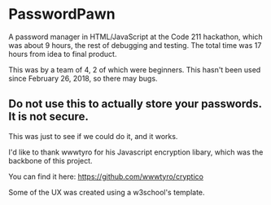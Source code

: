 # PasswordPawn
A password manager in HTML/JavaScript at the Code 211 hackathon, which was about 9 hours, the rest of debugging and testing. The total time was 17 hours from idea to final product.

This was by a team of 4, 2 of which were beginners. This hasn't been used since February 26, 2018, so there may bugs. 

## Do not use this to actually store your passwords. It is not secure.  

This was just to see if we could do it, and it works.  

I'd like to thank wwwtyro for his Javascript encryption libary, which was the backbone of this project.

You can find it here:  https://github.com/wwwtyro/cryptico

Some of the UX was created using a w3school's template. 
